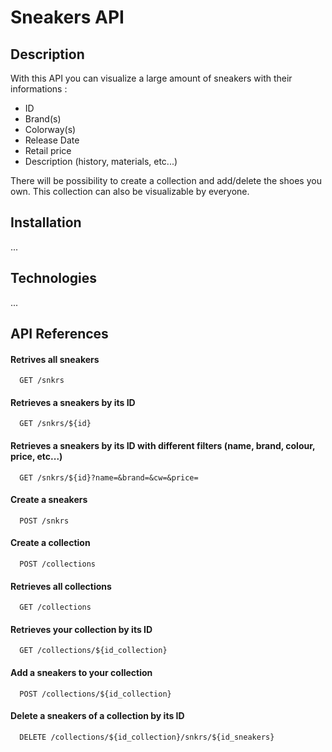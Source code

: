 # Sneakers API 

## Description

With this API you can visualize a large amount of sneakers with their informations : 

- ID 
- Brand(s)
- Colorway(s) 
- Release Date
- Retail price
- Description (history, materials, etc...)

There will be possibility to create a collection and add/delete the shoes you own. This collection can also be visualizable by everyone.

## Installation

...

## Technologies

...

## API References

#### Retrives all sneakers
```http
  GET /snkrs
```

#### Retrieves a sneakers by its ID
```http
  GET /snkrs/${id}
```

#### Retrieves a sneakers by its ID with different filters (name, brand, colour, price, etc...)
```http
  GET /snkrs/${id}?name=&brand=&cw=&price=
```

#### Create a sneakers
```http
  POST /snkrs
```

#### Create a collection
```http
  POST /collections
```

#### Retrieves all collections
```http
  GET /collections
```

#### Retrieves your collection by its ID
```http
  GET /collections/${id_collection}
```

#### Add a sneakers to your collection 
```http
  POST /collections/${id_collection}
```

#### Delete a sneakers of a collection by its ID
```http
  DELETE /collections/${id_collection}/snkrs/${id_sneakers}
```
